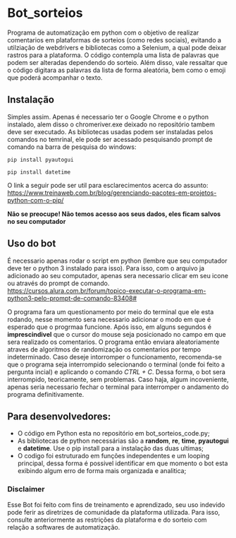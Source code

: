 # Bot_sorteios
Programa de automatização em python com o objetivo de realizar comentarios em plataformas de sorteios (como redes sociais), evitando a utilziação de webdrivers e bibliotecas como a Selenium, a qual pode deixar rastros para a plataforma. 
O código contempla uma lista de palavras que podem ser alteradas dependendo do sorteio. Além disso, vale ressaltar que o código digitara as palavras da lista de forma aleatória, bem como o emoji que poderá acompanhar o texto. 

## Instalação
Simples assim. Apenas é necessario ter o Google Chrome e o python instalado, alem disso o chromeriver.exe deixado no repositório tambem deve ser executado. 
As bibliotecas usadas podem ser instaladas pelos comandos no temrinal, ele pode ser acessado pesquisando prompt de comando na barra de pesquisa do windows:

`pip install pyautogui`

`pip install datetime`

O link a seguir pode ser util para esclarecimentos acerca do assunto:
https://www.treinaweb.com.br/blog/gerenciando-pacotes-em-projetos-python-com-o-pip/

**Não se preocupe! Não temos acesso aos seus dados, eles ficam salvos no seu computador**

## Uso do bot
É necessario apenas rodar o script em python (lembre que seu computador deve ter o python 3 instalado para isso). Para isso, com o arquivo ja adicionado ao seu computador, apenas sera necessario clicar em seu icone ou através do prompt de comando. https://cursos.alura.com.br/forum/topico-executar-o-programa-em-python3-pelo-prompt-de-comando-83408#

O programa fara um questionamento por meio do terminal que ele esta rodando, nesse momento sera necessario adicionar o modo em que é esperado que o progrmaa funcione. Após isso, em alguns segundos é **imprescindivel** que o cursor do mouse seja posicionado no campo em que sera realizado os comentarios.
O programa então enviara aleatoriamente atraves de algoritmos de randomização os comentarios por tempo indeterminado. Caso deseje intorromper o funcionamento, recomenda-se que o programa seja interrompido selecionando o terminal (onde foi feito a pergunta incial) e aplicando o comando *CTRL + C*. Dessa forma, o bot sera interrompido, teoricamente, sem problemas. Caso haja, algum incoveniente, apenas seria necessario fechar o terminal para interromper o andamento do programa definitivamente.

## Para desenvolvedores:
- O código em Python esta no repositório em bot_sorteios_code.py;
- As bibliotecas de python necessárias são a **random**, **re**, **time**, **pyautogui** e **datetime**. Use o pip install para a instalação das duas ultimas;
- O codigo foi estruturado em funções independentes e um looping principal, dessa forma é possivel identificar em que momento o bot esta exibindo algum erro de forma mais organizada e analitica;

### **Disclaimer**
Esse Bot foi feito com fins de treinamento e aprendizado, seu uso indevido pode ferir as diretrizes de comunidade da plataforma utilizada. Para isso, consulte anteriormente as restrições da plataforma e do sorteio com relação a softwares de automatização.